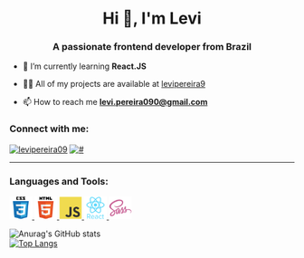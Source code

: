 <h1 align="center">Hi 👋, I'm Levi</h1>
<h3 align="center">A passionate frontend developer from Brazil</h3>

- 🌱 I’m currently learning **React.JS**

- 👨‍💻 All of my projects are available at [levipereira9](https://levipereira9-portifolio.vercel.app/)

- 📫 How to reach me **levi.pereira090@gmail.com**

<h3 align="left">Connect with me:</h3>
<p align="left">
<a href="https://twitter.com/levipereira09" target="_blank"><img align="center" src="https://raw.githubusercontent.com/rahuldkjain/github-profile-readme-generator/master/src/images/icons/Social/twitter.svg" alt="levipereira09" height="30" width="40" /></a>
<a href="https://www.linkedin.com/in/levi-pereira-da-silva-61303a193/" target="_blank"><img align="center" src="https://raw.githubusercontent.com/rahuldkjain/github-profile-readme-generator/master/src/images/icons/Social/linked-in-alt.svg" alt="#" height="30" width="40" /></a><hr>

<h3 align="left">Languages and Tools:</h3>
<p align="left"> <a href="https://www.w3schools.com/css/" target="_blank" rel="noreferrer"> <img src="https://raw.githubusercontent.com/devicons/devicon/master/icons/css3/css3-original-wordmark.svg" alt="css3" width="40" height="40"/> </a> <a href="https://www.w3.org/html/" target="_blank" rel="noreferrer"> <img src="https://raw.githubusercontent.com/devicons/devicon/master/icons/html5/html5-original-wordmark.svg" alt="html5" width="40" height="40"/> </a> <a href="https://developer.mozilla.org/en-US/docs/Web/JavaScript" target="_blank" rel="noreferrer"> <img src="https://raw.githubusercontent.com/devicons/devicon/master/icons/javascript/javascript-original.svg" alt="javascript" width="40" height="40"/> </a> <a href="https://reactjs.org/" target="_blank" rel="noreferrer"> <img src="https://raw.githubusercontent.com/devicons/devicon/master/icons/react/react-original-wordmark.svg" alt="react" width="40" height="40"/> </a> <a href="https://sass-lang.com" target="_blank" rel="noreferrer"> <img src="https://raw.githubusercontent.com/devicons/devicon/master/icons/sass/sass-original.svg" alt="sass" width="40" height="40"/> </a> </p>

![Anurag's GitHub stats](https://github-readme-stats.vercel.app/api?username=levipereira9&show_icons=true&theme=dark)<br>
[![Top Langs](https://github-readme-stats.vercel.app/api/top-langs/?username=levipereira9&layout=compact)](https://github.com/levipereira9/github-readme-stats)


